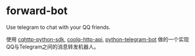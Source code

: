 # forward-bot
Use telegram to chat with your QQ friends.

使用 
[cqhttp-python-sdk](https://github.com/richardchien/cqhttp-python-sdk),
[coolq-http-api](https://github.com/richardchien/coolq-http-api),
[python-telegram-bot](https://github.com/python-telegram-bot/python-telegram-bot)
做的一个实现QQ与Telegram之间的消息转发机器人。

